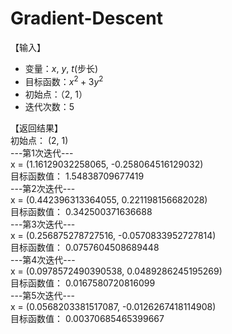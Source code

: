 # Gradient-Descent
【输入】  
* 变量：$x$, $y$, $t$(步长)
* 目标函数：$x^2+3y^2$
* 初始点：（2, 1）
* 迭代次数：5

【返回结果】  
初始点： (2, 1)  
---第1次迭代---  
x =  (1.16129032258065, -0.258064516129032)  
目标函数值： 1.54838709677419  
---第2次迭代---  
x =  (0.442396313364055, 0.221198156682028)  
目标函数值： 0.342500371636688  
---第3次迭代---  
x =  (0.256875278727516, -0.0570833952727814)  
目标函数值： 0.0757604508689448  
---第4次迭代---  
x =  (0.0978572490390538, 0.0489286245195269)  
目标函数值： 0.0167580720816099  
---第5次迭代---  
x =  (0.0568203381517087, -0.0126267418114908)  
目标函数值： 0.00370685465399667
